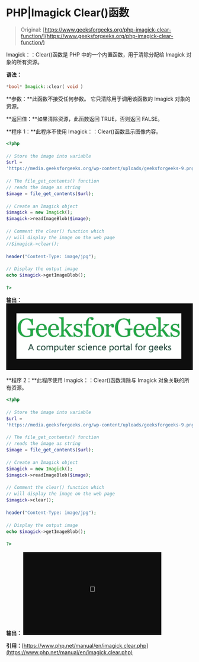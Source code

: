 # PHP|Imagick Clear()函数

> Original: [https://www.geeksforgeeks.org/php-imagick-clear-function/](https://www.geeksforgeeks.org/php-imagick-clear-function/)

Imagick：：Clear()函数是 PHP 中的一个内置函数，用于清除分配给 Imagick 对象的所有资源。

**语法：**

```php
*bool* Imagick::clear( void )
```

**参数：**此函数不接受任何参数。 它只清除用于调用该函数的 Imagick 对象的资源。

**返回值：**如果清除资源，此函数返回 TRUE，否则返回 FALSE。

**程序 1：**此程序不使用 Imagick：：Clear()函数显示图像内容。

```php
<?php

// Store the image into variable
$url = 
'https://media.geeksforgeeks.org/wp-content/uploads/geeksforgeeks-9.png';

// The file_get_contents() function
// reads the image as string
$image = file_get_contents($url);

// Create an Imagick object 
$imagick = new Imagick();
$imagick->readImageBlob($image); 

// Comment the clear() function which 
// will display the image on the web page 
//$imagick->clear(); 

header("Content-Type: image/jpg"); 

// Display the output image 
echo $imagick->getImageBlob(); 

?>
```

**输出：**
![](img/ded06631e74b5bffdf1e7968b7550922.png)

**程序 2：**此程序使用 Imagick：：Clear()函数清除与 Imagick 对象关联的所有资源。

```php
<?php

// Store the image into variable
$url = 
'https://media.geeksforgeeks.org/wp-content/uploads/geeksforgeeks-9.png';

// The file_get_contents() function
// reads the image as string
$image = file_get_contents($url);

// Create an Imagick object 
$imagick = new Imagick();
$imagick->readImageBlob($image); 

// Comment the clear() function which 
// will display the image on the web page 
$imagick->clear(); 

header("Content-Type: image/jpg"); 

// Display the output image 
echo $imagick->getImageBlob(); 

?>
```

**输出：**
![](img/1bb3c033b2056c36c2867a42eb6da19a.png)

**引用：**[https://www.php.net/manual/en/imagick.clear.php](https://www.php.net/manual/en/imagick.clear.php)